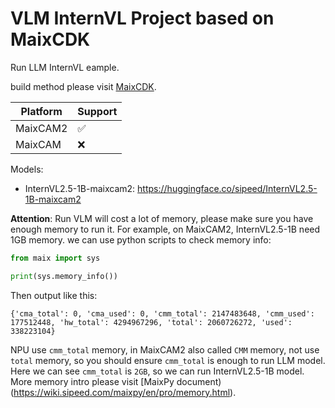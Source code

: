 VLM InternVL Project based on MaixCDK
====

Run LLM InternVL eample.

build method please visit [MaixCDK](https://github.com/sipeed/MaixCDK).

| Platform | Support |
| -------- | ------- |
| MaixCAM2 | ✅ |
| MaixCAM  | ❌ |

Models:
* InternVL2.5-1B-maixcam2: https://huggingface.co/sipeed/InternVL2.5-1B-maixcam2

**Attention**: Run VLM will cost a lot of memory, please make sure you have enough memory to run it.
For example, on MaixCAM2, InternVL2.5-1B need 1GB memory.
we can use python scripts to check memory info:

```python
from maix import sys

print(sys.memory_info())
```

Then output like this:

```
{'cma_total': 0, 'cma_used': 0, 'cmm_total': 2147483648, 'cmm_used': 177512448, 'hw_total': 4294967296, 'total': 2060726272, 'used': 338223104}
```

NPU use `cmm_total` memory, in MaixCAM2 also called `CMM` memory, not use `total` memory, so you should ensure `cmm_total` is enough to run LLM model.
Here we can see `cmm_total` is `2GB`, so we can run InternVL2.5-1B model.
More memory intro please visit [MaixPy document)(https://wiki.sipeed.com/maixpy/en/pro/memory.html).







